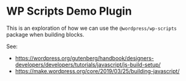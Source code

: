 # WP Scripts Demo Plugin

This is an exploration of how we can use the `@wordpress/wp-scripts` package when building blocks.

See:

* https://wordpress.org/gutenberg/handbook/designers-developers/developers/tutorials/javascript/js-build-setup/
* https://make.wordpress.org/core/2019/03/25/building-javascript/
